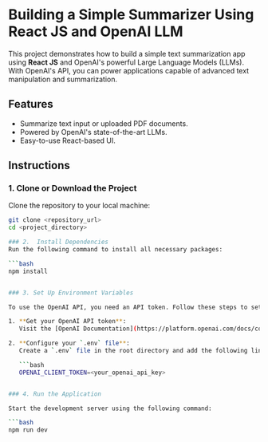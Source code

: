 # Building a Simple Summarizer Using React JS and OpenAI LLM

This project demonstrates how to build a simple text summarization app using **React JS** and OpenAI's powerful Large Language Models (LLMs). With OpenAI's API, you can power applications capable of advanced text manipulation and summarization.

## Features

- Summarize text input or uploaded PDF documents.
- Powered by OpenAI's state-of-the-art LLMs.
- Easy-to-use React-based UI.

## Instructions

### 1. Clone or Download the Project

Clone the repository to your local machine:

```bash
git clone <repository_url>
cd <project_directory>

### 2.  Install Dependencies
Run the following command to install all necessary packages:

```bash
npm install


### 3. Set Up Environment Variables

To use the OpenAI API, you need an API token. Follow these steps to set it up:

1. **Get your OpenAI API token**:  
   Visit the [OpenAI Documentation](https://platform.openai.com/docs/concepts) for instructions on obtaining your API key.

2. **Configure your `.env` file**:  
   Create a `.env` file in the root directory and add the following line:

   ```bash
   OPENAI_CLIENT_TOKEN=<your_openai_api_key>


### 4. Run the Application

Start the development server using the following command:

```bash
npm run dev



